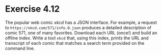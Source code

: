 # Exercise 4.12

The popular web comic _xkcd_ has a JSON interface. For example, a request to `https://xkcd.com/571/info.0.json`
produces a detailed description of comic 571, one of many favorites. Download each URL (once!) and build an offline
index. Write a tool `xkcd` that, using this index, prints the URL and transcript of each comic that matches a search
term provided on the command line.
